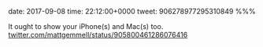 date: 2017-09-08
time: 22:12:00+0000
tweet: 906278977295310849
%%%

It ought to show your iPhone(s) and Mac(s) too. [twitter.com/mattgemmell/status/905800461286076416](https://twitter.com/mattgemmell/status/905800461286076416)
